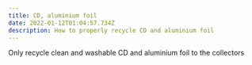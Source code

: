 ```yaml
---
title: CD, aluminium foil
date: 2022-01-12T01:04:57.734Z
description: How to properly recycle CD and aluminium foil
---
```

Only recycle clean and washable CD and aluminium foil to the collectors